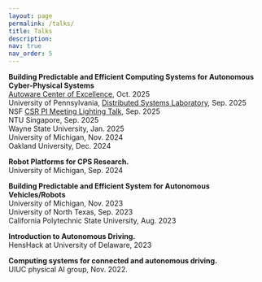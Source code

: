 ```yaml
---
layout: page
permalink: /talks/
title: Talks
description: 
nav: true
nav_order: 5
---
```


<!-- **Talks** -->
**Building Predictable and Efficient Computing Systems for Autonomous Cyber-Physical Systems**\
[Autoware Center of Excellence](https://autowarefoundation.github.io/autoware-coe/), Oct. 2025\
University of Pennsylvania, [Distributed Systems Laboratory](https://dsl.cis.upenn.edu/seminar/), Sep. 2025\
NSF [CSR PI Meeting Lighting Talk](https://nsfcsr2025.hpc.fau.edu/?utm_source=chatgpt.com#schedule), Sep. 2025\
NTU Singapore, Sep. 2025\
Wayne State University, Jan. 2025\
University of Michigan, Nov. 2024\
Oakland University, Dec. 2024

**Robot Platforms for CPS Research.**\
University of Michigan, Sep. 2024

**Building Predictable and Efficient System for Autonomous Vehicles/Robots**\
University of Michigan, Nov. 2023\
University of North Texas, Sep. 2023\
California Polytechnic State University, Aug. 2023

**Introduction to Autonomous Driving.**\
HensHack at University of Delaware, 2023

**Computing systems for connected and autonomous driving.**\
UIUC physical AI group, Nov. 2022.